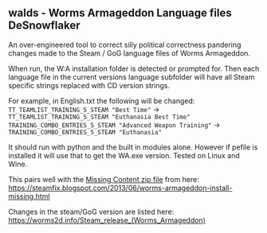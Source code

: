 ## walds - Worms Armageddon Language files DeSnowflaker

An over-engineered tool to correct silly political correctness pandering changes made to the Steam / GoG language files of Worms Armageddon.

When run, the W:A installation folder is detected or prompted for. Then each language file in the current versions language subfolder will have all Steam specific strings replaced with CD version strings.

For example, in English.txt the following will be changed:  
`TT_TEAMLIST_TRAINING_5_STEAM "Best Time"` -> `TT_TEAMLIST_TRAINING_5_STEAM "Euthanasia Best Time"`  
`TRAINING_COMBO_ENTRIES_5_STEAM "Advanced Weapon Training"` -> `TRAINING_COMBO_ENTRIES_5_STEAM "Euthanasia"`  

It should run with python and the built in modules alone. However if pefile is installed it will use that to get the WA.exe version.
Tested on Linux and Wine.

This pairs well with the [Missing Content zip file](https://drive.google.com/file/d/0B6A_ITzSjsF3ZDRTN2ZKUUdzdDA) from here:  
https://steamfix.blogspot.com/2013/06/worms-armageddon-install-missing.html

Changes in the steam/GoG version are listed here:  
https://worms2d.info/Steam_release_(Worms_Armageddon)

